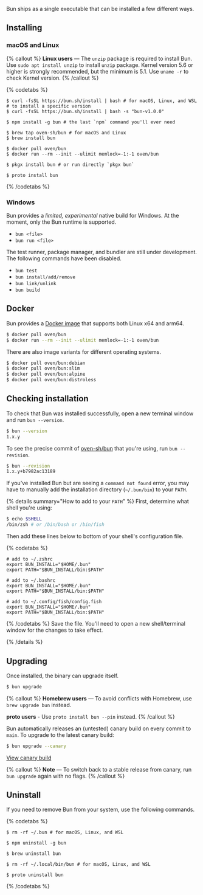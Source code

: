 Bun ships as a single executable that can be installed a few different ways.

## Installing

### macOS and Linux

{% callout %}
**Linux users** — The `unzip` package is required to install Bun. Use `sudo apt install unzip` to install `unzip` package.
Kernel version 5.6 or higher is strongly recommended, but the minimum is 5.1. Use `uname -r` to check Kernel version.
{% /callout %}

{% codetabs %}

```bash#macOS/Linux_(curl)
$ curl -fsSL https://bun.sh/install | bash # for macOS, Linux, and WSL
# to install a specific version
$ curl -fsSL https://bun.sh/install | bash -s "bun-v1.0.0"
```

```bash#NPM
$ npm install -g bun # the last `npm` command you'll ever need
```

```bash#Homebrew
$ brew tap oven-sh/bun # for macOS and Linux
$ brew install bun
```

```bash#Docker
$ docker pull oven/bun
$ docker run --rm --init --ulimit memlock=-1:-1 oven/bun
```

```bash#pkgx
$ pkgx install bun # or run directly `pkgx bun`
```

```bash#Proto
$ proto install bun
```

{% /codetabs %}

### Windows

Bun provides a _limited, experimental_ native build for Windows. At the moment, only the Bun runtime is supported.

- `bun <file>`
- `bun run <file>`

The test runner, package manager, and bundler are still under development. The following commands have been disabled.

- `bun test`
- `bun install/add/remove`
- `bun link/unlink`
- `bun build`

## Docker

Bun provides a [Docker image](https://hub.docker.com/r/oven/bun/tags) that supports both Linux x64 and arm64.

```bash
$ docker pull oven/bun
$ docker run --rm --init --ulimit memlock=-1:-1 oven/bun
```

There are also image variants for different operating systems.

```bash
$ docker pull oven/bun:debian
$ docker pull oven/bun:slim
$ docker pull oven/bun:alpine
$ docker pull oven/bun:distroless
```

## Checking installation

To check that Bun was installed successfully, open a new terminal window and run `bun --version`.

```sh
$ bun --version
1.x.y
```

To see the precise commit of [oven-sh/bun](https://github.com/oven-sh/bun) that you're using, run `bun --revision`.

```sh
$ bun --revision
1.x.y+b7982ac13189
```

If you've installed Bun but are seeing a `command not found` error, you may have to manually add the installation directory (`~/.bun/bin`) to your `PATH`.

{% details summary="How to add to your `PATH`" %}
First, determine what shell you're using:

```sh
$ echo $SHELL
/bin/zsh # or /bin/bash or /bin/fish
```

Then add these lines below to bottom of your shell's configuration file.

{% codetabs %}

```bash#~/.zshrc
# add to ~/.zshrc
export BUN_INSTALL="$HOME/.bun"
export PATH="$BUN_INSTALL/bin:$PATH"
```

```bash#~/.bashrc
# add to ~/.bashrc
export BUN_INSTALL="$HOME/.bun"
export PATH="$BUN_INSTALL/bin:$PATH"
```

```sh#~/.config/fish/config.fish
# add to ~/.config/fish/config.fish
export BUN_INSTALL="$HOME/.bun"
export PATH="$BUN_INSTALL/bin:$PATH"
```

{% /codetabs %}
Save the file. You'll need to open a new shell/terminal window for the changes to take effect.

{% /details %}

## Upgrading

Once installed, the binary can upgrade itself.

```sh
$ bun upgrade
```

{% callout %}
**Homebrew users** — To avoid conflicts with Homebrew, use `brew upgrade bun` instead.

**proto users** - Use `proto install bun --pin` instead.
{% /callout %}

Bun automatically releases an (untested) canary build on every commit to `main`. To upgrade to the latest canary build:

```sh
$ bun upgrade --canary
```

[View canary build](https://github.com/oven-sh/bun/releases/tag/canary)

{% callout %}
**Note** — To switch back to a stable release from canary, run `bun upgrade` again with no flags.
{% /callout %}

<!--
## Native

Works on macOS x64 & Silicon, Linux x64, Windows Subsystem for Linux.

```sh
$ curl -fsSL https://bun.sh/install | bash
```

Once installed, the binary can upgrade itself.

```sh
$ bun upgrade
```

Bun automatically releases an (untested) canary build on every commit to `main`. To upgrade to the latest canary build:

```sh
$ bun upgrade --canary
```

## Homebrew

Works on macOS and Linux

```sh
$ brew tap oven-sh/bun
$ brew install bun
```

Homebrew recommends using `brew upgrade <package>` to install newer versions.

## Docker

Works on Linux x64

```sh
# this is a comment
$ docker pull oven/bun:edge
this is some output
$ docker run --rm --init --ulimit memlock=-1:-1 oven/bun:edge
$ docker run --rm --init --ulimit memlock=-1:-1 oven/bun:edge
this is some output
``` -->

<!-- ## Completions

Shell auto-completion should be configured automatically when Bun is installed!

If not, run the following command. It uses `$SHELL` to determine which shell you're using and writes a completion file to the appropriate place on disk. It's automatically re-run on every `bun upgrade`.

```bash
$ bun completions
```

To write the completions to a custom location:

```bash
$ bun completions > path-to-file      # write to file
$ bun completions /path/to/directory  # write into directory
``` -->

## Uninstall

If you need to remove Bun from your system, use the following commands.

{% codetabs %}

```bash#macOS/Linux_(curl)
$ rm -rf ~/.bun # for macOS, Linux, and WSL
```

```bash#NPM
$ npm uninstall -g bun
```

```bash#Homebrew
$ brew uninstall bun
```

```bash#pkgx
$ rm -rf ~/.local/bin/bun # for macOS, Linux, and WSL
```

```bash#Proto
$ proto uninstall bun
```

{% /codetabs %}
